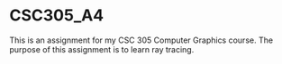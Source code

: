 CSC305_A4
=========

This is an assignment for my CSC 305 Computer Graphics course.  The purpose of this assignment is to learn ray tracing.


